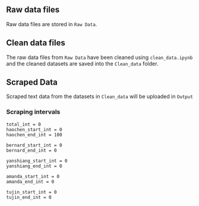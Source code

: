 
## Raw data files
Raw data files are stored in `Raw Data`.

## Clean data files
The raw data files from `Raw Data` have been cleaned using `clean_data.ipynb` and the cleaned datasets are saved into the `Clean_data` folder.

## Scraped Data
Scraped text data from the datasets in `Clean_data` will be uploaded in `Output`

### Scraping intervals
```
total_int = 0
haochen_start_int = 0
haochen_end_int = 100

bernard_start_int = 0
bernard_end_int = 0

yanshiang_start_int = 0
yanshiang_end_int = 0

amanda_start_int = 0
amanda_end_int = 0

tujin_start_int = 0
tujin_end_int = 0
```